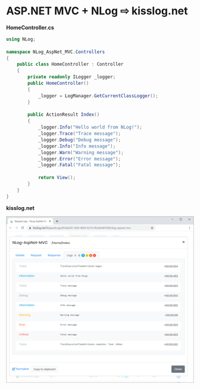 # ASP.NET MVC + NLog &#8680; kisslog.net

**HomeController.cs**

```csharp
using NLog;

namespace NLog_AspNet_MVC.Controllers
{
    public class HomeController : Controller
    {
        private readonly ILogger _logger;
        public HomeController()
        {
            _logger = LogManager.GetCurrentClassLogger();
        }

        public ActionResult Index()
        {
            _logger.Info("Hello world from NLog!");
            _logger.Trace("Trace message");
            _logger.Debug("Debug message");
            _logger.Info("Info message");
            _logger.Warn("Warning message");
            _logger.Error("Error message");
            _logger.Fatal("Fatal message");

            return View();
        }
    }
}
```

**kisslog.net**

![kisslog.net](/src/NLog-AspNet-MVC/NLog-AspNet-MVC/Content/NLog-AspNet-MVC.png)
